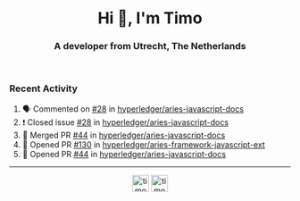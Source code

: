 <h1 align="center">Hi 👋, I'm Timo</h1>
<h3 align="center">A developer from Utrecht, The Netherlands</h3>
<br/>
<!-- https://github.com/rahuldkjain/github-profile-readme-generator --!>

<!--  <p align="left"><img src="https://github-readme-stats.vercel.app/api?username=timoglastra&show_icons=true&count_private=true&" alt="timoglastra" /></p> --!>

<!--
Github language stats
<p align="left"><img src="https://github-readme-stats.vercel.app/api/top-langs/?username=timoglastra&layout=compact" alt="timoglastra" /><p>
-->

<!-- Codestats language stats -->
<!-- <p align="left"><img src="https://codestats-readme.vercel.app/api/top-langs/?username=timoglastra&layout=compact&language_count=12" alt="timoglastra" /><p>    --!>
  
<h3>Recent Activity</h3>

<!--START_SECTION:activity-->
1. 🗣 Commented on [#28](https://github.com/hyperledger/aries-javascript-docs/issues/28) in [hyperledger/aries-javascript-docs](https://github.com/hyperledger/aries-javascript-docs)
2. ❗️ Closed issue [#28](https://github.com/hyperledger/aries-javascript-docs/issues/28) in [hyperledger/aries-javascript-docs](https://github.com/hyperledger/aries-javascript-docs)
3. 🎉 Merged PR [#44](https://github.com/hyperledger/aries-javascript-docs/pull/44) in [hyperledger/aries-javascript-docs](https://github.com/hyperledger/aries-javascript-docs)
4. 💪 Opened PR [#130](https://github.com/hyperledger/aries-framework-javascript-ext/pull/130) in [hyperledger/aries-framework-javascript-ext](https://github.com/hyperledger/aries-framework-javascript-ext)
5. 💪 Opened PR [#44](https://github.com/hyperledger/aries-javascript-docs/pull/44) in [hyperledger/aries-javascript-docs](https://github.com/hyperledger/aries-javascript-docs)
<!--END_SECTION:activity-->

---

<p align="center">
<a href="https://twitter.com/timoglastra" target="blank"><img align="center" src="https://cdn.jsdelivr.net/npm/simple-icons@3.0.1/icons/twitter.svg" alt="timoglastra" height="30" width="30" /></a>
<a href="https://linkedin.com/in/timoglastra" target="blank"><img align="center" src="https://cdn.jsdelivr.net/npm/simple-icons@3.0.1/icons/linkedin.svg" alt="timoglastra" height="30" width="30" /></a>
</p>



